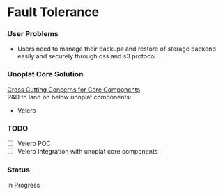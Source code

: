 # Fault Tolerance   
### **User Problems**   
- Users need to manage their backups and restore of storage backend easily and securely through oss and s3 protocol.    
   
   
### Unoplat Core Solution   
[Cross Cutting Concerns for Core Components](cross-cutting-concerns-for-core-components.md)    
R&D to land on below unoplat components:   
- Velero   
       
   
### TODO   
- [ ] Velero POC   
- [ ] Velero Integration with unoplat core components   
   
### Status   
In Progress   
